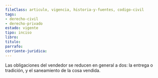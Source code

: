 ```yaml
---
fileClass: articulo, vigencia, historia-y-fuentes, codigo-civil
tags:
- derecho-civil
- derecho-privado
estado: vigente
tipo: inciso
libro:
titulo:
parrafo:
corriente-juridica:
---
```

Las obligaciones del vendedor se reducen en general a dos: la entrega o tradición, y el saneamiento de la cosa vendida.